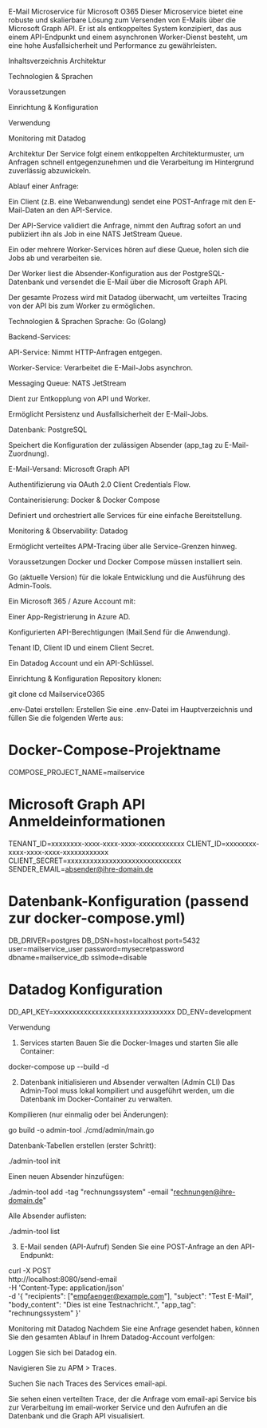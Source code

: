 E-Mail Microservice für Microsoft O365
Dieser Microservice bietet eine robuste und skalierbare Lösung zum Versenden von E-Mails über die Microsoft Graph API. Er ist als entkoppeltes System konzipiert, das aus einem API-Endpunkt und einem asynchronen Worker-Dienst besteht, um eine hohe Ausfallsicherheit und Performance zu gewährleisten.

Inhaltsverzeichnis
Architektur

Technologien & Sprachen

Voraussetzungen

Einrichtung & Konfiguration

Verwendung

Monitoring mit Datadog

Architektur
Der Service folgt einem entkoppelten Architekturmuster, um Anfragen schnell entgegenzunehmen und die Verarbeitung im Hintergrund zuverlässig abzuwickeln.

Ablauf einer Anfrage:

Ein Client (z.B. eine Webanwendung) sendet eine POST-Anfrage mit den E-Mail-Daten an den API-Service.

Der API-Service validiert die Anfrage, nimmt den Auftrag sofort an und publiziert ihn als Job in eine NATS JetStream Queue.

Ein oder mehrere Worker-Services hören auf diese Queue, holen sich die Jobs ab und verarbeiten sie.

Der Worker liest die Absender-Konfiguration aus der PostgreSQL-Datenbank und versendet die E-Mail über die Microsoft Graph API.

Der gesamte Prozess wird mit Datadog überwacht, um verteiltes Tracing von der API bis zum Worker zu ermöglichen.

Technologien & Sprachen
Sprache: Go (Golang)

Backend-Services:

API-Service: Nimmt HTTP-Anfragen entgegen.

Worker-Service: Verarbeitet die E-Mail-Jobs asynchron.

Messaging Queue: NATS JetStream

Dient zur Entkopplung von API und Worker.

Ermöglicht Persistenz und Ausfallsicherheit der E-Mail-Jobs.

Datenbank: PostgreSQL

Speichert die Konfiguration der zulässigen Absender (app_tag zu E-Mail-Zuordnung).

E-Mail-Versand: Microsoft Graph API

Authentifizierung via OAuth 2.0 Client Credentials Flow.

Containerisierung: Docker & Docker Compose

Definiert und orchestriert alle Services für eine einfache Bereitstellung.

Monitoring & Observability: Datadog

Ermöglicht verteiltes APM-Tracing über alle Service-Grenzen hinweg.

Voraussetzungen
Docker und Docker Compose müssen installiert sein.

Go (aktuelle Version) für die lokale Entwicklung und die Ausführung des Admin-Tools.

Ein Microsoft 365 / Azure Account mit:

Einer App-Registrierung in Azure AD.

Konfigurierten API-Berechtigungen (Mail.Send für die Anwendung).

Tenant ID, Client ID und einem Client Secret.

Ein Datadog Account und ein API-Schlüssel.

Einrichtung & Konfiguration
Repository klonen:

git clone <repository-url>
cd MailserviceO365

.env-Datei erstellen:
Erstellen Sie eine .env-Datei im Hauptverzeichnis und füllen Sie die folgenden Werte aus:

# Docker-Compose-Projektname
COMPOSE_PROJECT_NAME=mailservice

# Microsoft Graph API Anmeldeinformationen
TENANT_ID=xxxxxxxx-xxxx-xxxx-xxxx-xxxxxxxxxxxx
CLIENT_ID=xxxxxxxx-xxxx-xxxx-xxxx-xxxxxxxxxxxx
CLIENT_SECRET=xxxxxxxxxxxxxxxxxxxxxxxxxxxxxx
SENDER_EMAIL=absender@ihre-domain.de

# Datenbank-Konfiguration (passend zur docker-compose.yml)
DB_DRIVER=postgres
DB_DSN=host=localhost port=5432 user=mailservice_user password=mysecretpassword dbname=mailservice_db sslmode=disable

# Datadog Konfiguration
DD_API_KEY=xxxxxxxxxxxxxxxxxxxxxxxxxxxxxxxx
DD_ENV=development

Verwendung
1. Services starten
Bauen Sie die Docker-Images und starten Sie alle Container:

docker-compose up --build -d

2. Datenbank initialisieren und Absender verwalten (Admin CLI)
Das Admin-Tool muss lokal kompiliert und ausgeführt werden, um die Datenbank im Docker-Container zu verwalten.

Kompilieren (nur einmalig oder bei Änderungen):

go build -o admin-tool ./cmd/admin/main.go

Datenbank-Tabellen erstellen (erster Schritt):

./admin-tool init

Einen neuen Absender hinzufügen:

./admin-tool add -tag "rechnungssystem" -email "rechnungen@ihre-domain.de"

Alle Absender auflisten:

./admin-tool list

3. E-Mail senden (API-Aufruf)
Senden Sie eine POST-Anfrage an den API-Endpunkt:

curl -X POST \
  http://localhost:8080/send-email \
  -H 'Content-Type: application/json' \
  -d '{
    "recipients": ["empfaenger@example.com"],
    "subject": "Test E-Mail",
    "body_content": "Dies ist eine Testnachricht.",
    "app_tag": "rechnungssystem"
  }'

Monitoring mit Datadog
Nachdem Sie eine Anfrage gesendet haben, können Sie den gesamten Ablauf in Ihrem Datadog-Account verfolgen:

Loggen Sie sich bei Datadog ein.

Navigieren Sie zu APM > Traces.

Suchen Sie nach Traces des Services email-api.

Sie sehen einen verteilten Trace, der die Anfrage vom email-api Service bis zur Verarbeitung im email-worker Service und den Aufrufen an die Datenbank und die Graph API visualisiert.